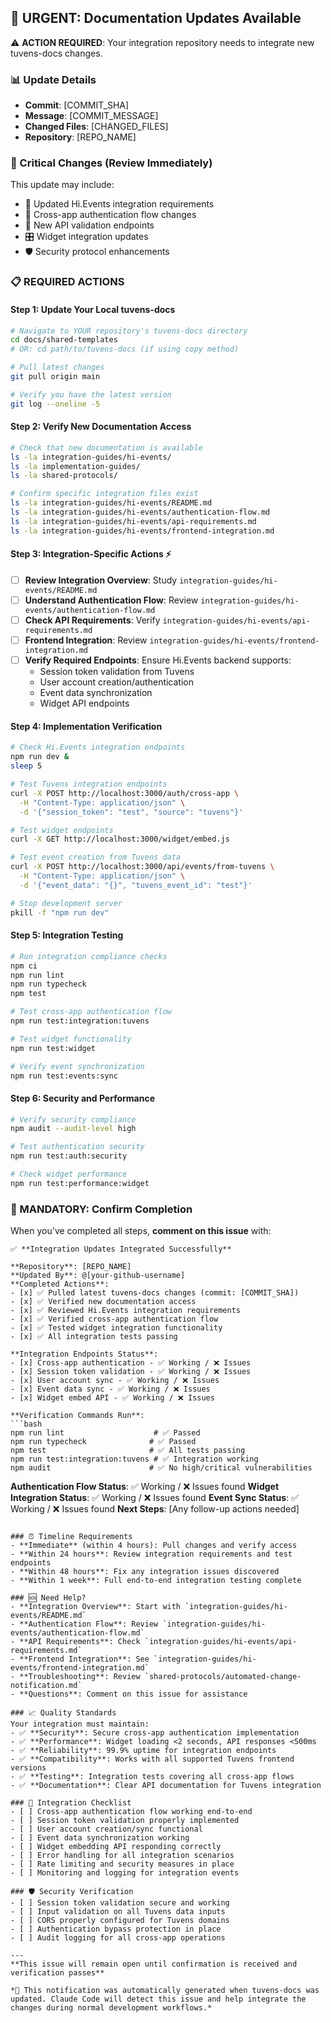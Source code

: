 ## 📢 URGENT: Documentation Updates Available

⚠️ **ACTION REQUIRED**: Your integration repository needs to integrate new tuvens-docs changes.

### 📊 Update Details
- **Commit**: [COMMIT_SHA]
- **Message**: [COMMIT_MESSAGE]
- **Changed Files**: [CHANGED_FILES]
- **Repository**: [REPO_NAME]

### 🚨 Critical Changes (Review Immediately)
This update may include:
- 🔗 Updated Hi.Events integration requirements
- 🔐 Cross-app authentication flow changes
- 📡 New API validation endpoints
- 🎛️ Widget integration updates
- 🛡️ Security protocol enhancements

### 📋 REQUIRED ACTIONS

#### Step 1: Update Your Local tuvens-docs
```bash
# Navigate to YOUR repository's tuvens-docs directory
cd docs/shared-templates
# OR: cd path/to/tuvens-docs (if using copy method)

# Pull latest changes
git pull origin main

# Verify you have the latest version
git log --oneline -5
```

#### Step 2: Verify New Documentation Access
```bash
# Check that new documentation is available
ls -la integration-guides/hi-events/
ls -la implementation-guides/
ls -la shared-protocols/

# Confirm specific integration files exist
ls -la integration-guides/hi-events/README.md
ls -la integration-guides/hi-events/authentication-flow.md
ls -la integration-guides/hi-events/api-requirements.md
ls -la integration-guides/hi-events/frontend-integration.md
```

#### Step 3: Integration-Specific Actions ⚡
- [ ] **Review Integration Overview**: Study `integration-guides/hi-events/README.md`
- [ ] **Understand Authentication Flow**: Review `integration-guides/hi-events/authentication-flow.md`
- [ ] **Check API Requirements**: Verify `integration-guides/hi-events/api-requirements.md`
- [ ] **Frontend Integration**: Review `integration-guides/hi-events/frontend-integration.md`
- [ ] **Verify Required Endpoints**: Ensure Hi.Events backend supports:
  - Session token validation from Tuvens
  - User account creation/authentication
  - Event data synchronization
  - Widget API endpoints

#### Step 4: Implementation Verification
```bash
# Check Hi.Events integration endpoints
npm run dev &
sleep 5

# Test Tuvens integration endpoints
curl -X POST http://localhost:3000/auth/cross-app \
  -H "Content-Type: application/json" \
  -d '{"session_token": "test", "source": "tuvens"}'

# Test widget endpoints
curl -X GET http://localhost:3000/widget/embed.js

# Test event creation from Tuvens data
curl -X POST http://localhost:3000/api/events/from-tuvens \
  -H "Content-Type: application/json" \
  -d '{"event_data": "{}", "tuvens_event_id": "test"}'

# Stop development server
pkill -f "npm run dev"
```

#### Step 5: Integration Testing
```bash
# Run integration compliance checks
npm ci
npm run lint
npm run typecheck
npm test

# Test cross-app authentication flow
npm run test:integration:tuvens

# Test widget functionality
npm run test:widget

# Verify event synchronization
npm run test:events:sync
```

#### Step 6: Security and Performance
```bash
# Verify security compliance
npm audit --audit-level high

# Test authentication security
npm run test:auth:security

# Check widget performance
npm run test:performance:widget
```

### 🔄 MANDATORY: Confirm Completion

When you've completed all steps, **comment on this issue** with:

```
✅ **Integration Updates Integrated Successfully**

**Repository**: [REPO_NAME]  
**Updated By**: @[your-github-username]
**Completed Actions**:
- [x] ✅ Pulled latest tuvens-docs changes (commit: [COMMIT_SHA])
- [x] ✅ Verified new documentation access
- [x] ✅ Reviewed Hi.Events integration requirements
- [x] ✅ Verified cross-app authentication flow
- [x] ✅ Tested widget integration functionality
- [x] ✅ All integration tests passing

**Integration Endpoints Status**:
- [x] Cross-app authentication - ✅ Working / ❌ Issues
- [x] Session token validation - ✅ Working / ❌ Issues
- [x] User account sync - ✅ Working / ❌ Issues
- [x] Event data sync - ✅ Working / ❌ Issues
- [x] Widget embed API - ✅ Working / ❌ Issues

**Verification Commands Run**:
```bash
npm run lint                    # ✅ Passed
npm run typecheck              # ✅ Passed
npm test                       # ✅ All tests passing
npm run test:integration:tuvens # ✅ Integration working
npm audit                      # ✅ No high/critical vulnerabilities
```

**Authentication Flow Status**: ✅ Working / ❌ Issues found
**Widget Integration Status**: ✅ Working / ❌ Issues found
**Event Sync Status**: ✅ Working / ❌ Issues found
**Next Steps**: [Any follow-up actions needed]
```

### ⏰ Timeline Requirements
- **Immediate** (within 4 hours): Pull changes and verify access
- **Within 24 hours**: Review integration requirements and test endpoints
- **Within 48 hours**: Fix any integration issues discovered
- **Within 1 week**: Full end-to-end integration testing complete

### 🆘 Need Help?
- **Integration Overview**: Start with `integration-guides/hi-events/README.md`
- **Authentication Flow**: Review `integration-guides/hi-events/authentication-flow.md`
- **API Requirements**: Check `integration-guides/hi-events/api-requirements.md`
- **Frontend Integration**: See `integration-guides/hi-events/frontend-integration.md`
- **Troubleshooting**: Review `shared-protocols/automated-change-notification.md`
- **Questions**: Comment on this issue for assistance

### 📈 Quality Standards
Your integration must maintain:
- ✅ **Security**: Secure cross-app authentication implementation
- ✅ **Performance**: Widget loading <2 seconds, API responses <500ms
- ✅ **Reliability**: 99.9% uptime for integration endpoints
- ✅ **Compatibility**: Works with all supported Tuvens frontend versions
- ✅ **Testing**: Integration tests covering all cross-app flows
- ✅ **Documentation**: Clear API documentation for Tuvens integration

### 🔗 Integration Checklist
- [ ] Cross-app authentication flow working end-to-end
- [ ] Session token validation properly implemented
- [ ] User account creation/sync functional
- [ ] Event data synchronization working
- [ ] Widget embedding API responding correctly
- [ ] Error handling for all integration scenarios
- [ ] Rate limiting and security measures in place
- [ ] Monitoring and logging for integration events

### 🛡️ Security Verification
- [ ] Session token validation secure and working
- [ ] Input validation on all Tuvens data inputs
- [ ] CORS properly configured for Tuvens domains
- [ ] Authentication bypass protection in place
- [ ] Audit logging for all cross-app operations

---
**This issue will remain open until confirmation is received and verification passes**

*🤖 This notification was automatically generated when tuvens-docs was updated. Claude Code will detect this issue and help integrate the changes during normal development workflows.*